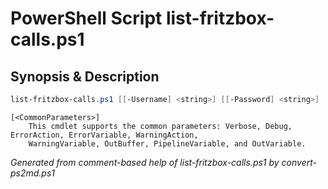 # PowerShell Script list-fritzbox-calls.ps1

## Synopsis & Description
```powershell
list-fritzbox-calls.ps1 [[-Username] <string>] [[-Password] <string>]

```

```
[<CommonParameters>]
    This cmdlet supports the common parameters: Verbose, Debug, ErrorAction, ErrorVariable, WarningAction, 
    WarningVariable, OutBuffer, PipelineVariable, and OutVariable.
```

*Generated from comment-based help of list-fritzbox-calls.ps1 by convert-ps2md.ps1*
